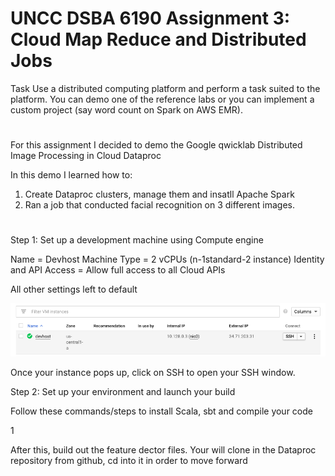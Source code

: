 # UNCC DSBA 6190 Assignment 3: Cloud Map Reduce and Distributed Jobs

Task Use a distributed computing platform and perform a task suited to the platform. You can demo one of the reference labs or you can implement a custom project (say word count on Spark on AWS EMR).
#
For this assignment I decided to demo the Google qwicklab Distributed Image Processing in Cloud Dataproc

In this demo I learned how to:
1) Create Dataproc clusters, manage them and insatll Apache Spark
2) Ran a job that conducted facial recognition on 3 different images.
#

Step 1: Set up a development machine using Compute engine

Name = Devhost
Machine Type = 2 vCPUs (n-1standard-2 instance)
Identity and API Access = Allow full access to all Cloud APIs

All other settings left to default

![](https://github.com/zjserapin/distributed-project3/blob/master/images./Screen%20Shot%202020-04-16%20at%204.00.57%20PM.png)

Once your instance pops up, click on SSH to open your SSH window.

Step 2: Set up your environment and launch your build

Follow these commands/steps to install Scala, sbt and compile your code

1[](https://github.com/zjserapin/distributed-project3/blob/master/images./Screen%20Shot%202020-04-16%20at%207.32.33%20PM.png)

After this, build out the feature dector files.  Your will clone in the Dataproc repository from github, cd into it in order to move forward 




